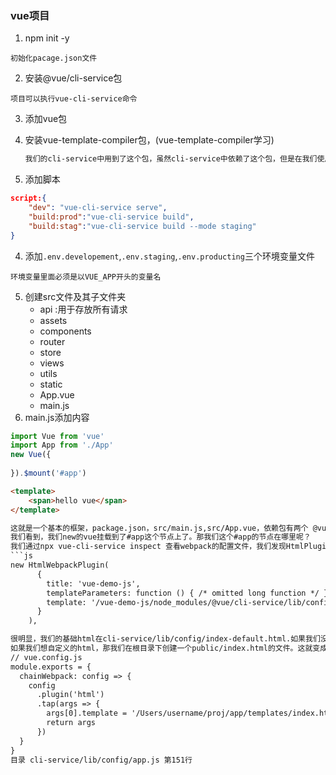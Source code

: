 ### vue项目

1. npm init -y

```text
初始化pacage.json文件
```

2. 安装@vue/cli-service包

```text
项目可以执行vue-cli-service命令
```

3. 添加vue包

4. 安装vue-template-compiler包，(vue-template-compiler学习)

   ```tex
   我们的cli-service中用到了这个包，虽然cli-service中依赖了这个包，但是在我们使用的时候没有安装进来，我们发现cli-service的package.js中有peerDependenciesMeta和peerDependencies这两个选项。
   ```

   

5. 添加脚本

```json
script:{
    "dev": "vue-cli-service serve",
    "build:prod":"vue-cli-service build",
    "build:stag":"vue-cli-service build --mode staging"
}
```

4. 添加`.env.developement`,`.env.staging`,`.env.producting`三个环境变量文件

```text
环境变量里面必须是以VUE_APP开头的变量名
```

5. 创建src文件及其子文件夹
   + api :用于存放所有请求
   + assets
   + components
   + router
   + store
   + views
   + utils
   + static
   + App.vue
   + main.js
6. main.js添加内容

```js
import Vue from 'vue'
import App from './App'
new Vue({
  
}).$mount('#app')
```

```html
<template>
	<span>hello vue</span>
</template>
```

```tex
这就是一个基本的框架，package.json，src/main.js,src/App.vue，依赖包有两个 @vue/cli-service和vue-template-compilerz这两个包。
我们看到，我们new的vue挂载到了#app这个节点上了。那我们这个#app的节点在哪里呢？
我们通过npx vue-cli-service inspect 查看webpack的配置文件，我们发现HtmlPlugins的插件的配置
```js
new HtmlWebpackPlugin(
      {
        title: 'vue-demo-js',
        templateParameters: function () { /* omitted long function */ },
        template: '/vue-demo-js/node_modules/@vue/cli-service/lib/config/index-default.html'
      }
    ),
```
```tex
很明显，我们的基础html在cli-service/lib/config/index-default.html.如果我们没有配置，就是使用的默认的这个html。
如果我们想自定义的html，那我们在根目录下创建一个public/index.html的文件。这就变成了基础的html，这个是固定的，必须得是public/index.html.如果你想真正的自定义，需要再vue.config.js中修改html-webpack-plugins的配置
// vue.config.js
module.exports = {
  chainWebpack: config => {
    config
      .plugin('html')
      .tap(args => {
        args[0].template = '/Users/username/proj/app/templates/index.html'
        return args
      })
  }
}
目录 cli-service/lib/config/app.js 第151行

```

